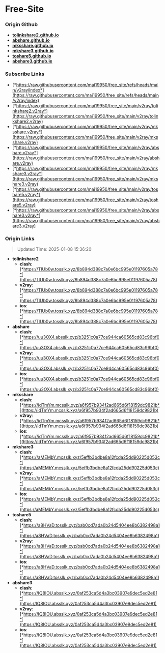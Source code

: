 # Free-Site

### Origin Github

- [**tolinkshare2.github.io**](https://github.com/tolinkshare2/tolinkshare2.github.io)
- [**abshare.github.io**](https://github.com/abshare/abshare.github.io)
- [**mksshare.github.io**](https://github.com/mksshare/mksshare.github.io)
- [**mkshare3.github.io**](https://github.com/mkshare3/mkshare3.github.io)
- [**toshare5.github.io**](https://github.com/toshare5/toshare5.github.io)
- [**abshare3.github.io**](https://github.com/abshare3/abshare3.github.io)

### Subscribe Links

- [*https://raw.githubusercontent.com/mai19950/free_site/refs/heads/main/v2ray/index*](https://raw.githubusercontent.com/mai19950/free_site/refs/heads/main/v2ray/index)
- [*https://raw.githubusercontent.com/mai19950/free_site/main/v2ray/tolinkshare2.v2ray*](https://raw.githubusercontent.com/mai19950/free_site/main/v2ray/tolinkshare2.v2ray)
- [*https://raw.githubusercontent.com/mai19950/free_site/main/v2ray/mksshare.v2ray*](https://raw.githubusercontent.com/mai19950/free_site/main/v2ray/mksshare.v2ray)
- [*https://raw.githubusercontent.com/mai19950/free_site/main/v2ray/abshare.v2ray*](https://raw.githubusercontent.com/mai19950/free_site/main/v2ray/abshare.v2ray)
- [*https://raw.githubusercontent.com/mai19950/free_site/main/v2ray/mkshare3.v2ray*](https://raw.githubusercontent.com/mai19950/free_site/main/v2ray/mkshare3.v2ray)
- [*https://raw.githubusercontent.com/mai19950/free_site/main/v2ray/toshare5.v2ray*](https://raw.githubusercontent.com/mai19950/free_site/main/v2ray/toshare5.v2ray)
- [*https://raw.githubusercontent.com/mai19950/free_site/main/v2ray/abshare3.v2ray*](https://raw.githubusercontent.com/mai19950/free_site/main/v2ray/abshare3.v2ray)

### Origin Links

> Updated Time: 2025-01-08 15:36:20

- **tolinkshare2**
  - **clash**: [*https://TIUb0w.tosslk.xyz/8b894d388c7a0e6bc995e01197605a78*](https://TIUb0w.tosslk.xyz/8b894d388c7a0e6bc995e01197605a78)
  - **v2ray**: [*https://TIUb0w.tosslk.xyz/8b894d388c7a0e6bc995e01197605a78*](https://TIUb0w.tosslk.xyz/8b894d388c7a0e6bc995e01197605a78)
  - **ios**: [*https://TIUb0w.tosslk.xyz/8b894d388c7a0e6bc995e01197605a78*](https://TIUb0w.tosslk.xyz/8b894d388c7a0e6bc995e01197605a78)
- **abshare**
  - **clash**: [*https://uu3OX4.absslk.xyz/b3251c0a77ce944ca60565cd83c96bf0*](https://uu3OX4.absslk.xyz/b3251c0a77ce944ca60565cd83c96bf0)
  - **v2ray**: [*https://uu3OX4.absslk.xyz/b3251c0a77ce944ca60565cd83c96bf0*](https://uu3OX4.absslk.xyz/b3251c0a77ce944ca60565cd83c96bf0)
  - **ios**: [*https://uu3OX4.absslk.xyz/b3251c0a77ce944ca60565cd83c96bf0*](https://uu3OX4.absslk.xyz/b3251c0a77ce944ca60565cd83c96bf0)
- **mksshare**
  - **clash**: [*https://idTmYm.mcsslk.xyz/a6f957b934f2ad665d6f18159dc9821b*](https://idTmYm.mcsslk.xyz/a6f957b934f2ad665d6f18159dc9821b)
  - **v2ray**: [*https://idTmYm.mcsslk.xyz/a6f957b934f2ad665d6f18159dc9821b*](https://idTmYm.mcsslk.xyz/a6f957b934f2ad665d6f18159dc9821b)
  - **ios**: [*https://idTmYm.mcsslk.xyz/a6f957b934f2ad665d6f18159dc9821b*](https://idTmYm.mcsslk.xyz/a6f957b934f2ad665d6f18159dc9821b)
- **mkshare3**
  - **clash**: [*https://aMEMbY.mcsslk.xyz/5effb3bdbe8a12fcda25dd90225d053c*](https://aMEMbY.mcsslk.xyz/5effb3bdbe8a12fcda25dd90225d053c)
  - **v2ray**: [*https://aMEMbY.mcsslk.xyz/5effb3bdbe8a12fcda25dd90225d053c*](https://aMEMbY.mcsslk.xyz/5effb3bdbe8a12fcda25dd90225d053c)
  - **ios**: [*https://aMEMbY.mcsslk.xyz/5effb3bdbe8a12fcda25dd90225d053c*](https://aMEMbY.mcsslk.xyz/5effb3bdbe8a12fcda25dd90225d053c)
- **toshare5**
  - **clash**: [*https://a8HVaD.tosslk.xyz/bab0cd7ada0b24d5404ee8b6382498a1*](https://a8HVaD.tosslk.xyz/bab0cd7ada0b24d5404ee8b6382498a1)
  - **v2ray**: [*https://a8HVaD.tosslk.xyz/bab0cd7ada0b24d5404ee8b6382498a1*](https://a8HVaD.tosslk.xyz/bab0cd7ada0b24d5404ee8b6382498a1)
  - **ios**: [*https://a8HVaD.tosslk.xyz/bab0cd7ada0b24d5404ee8b6382498a1*](https://a8HVaD.tosslk.xyz/bab0cd7ada0b24d5404ee8b6382498a1)
- **abshare3**
  - **clash**: [*https://IQ8IOU.absslk.xyz/0af253ca5d4a3bc03907e9dec5ed2e81*](https://IQ8IOU.absslk.xyz/0af253ca5d4a3bc03907e9dec5ed2e81)
  - **v2ray**: [*https://IQ8IOU.absslk.xyz/0af253ca5d4a3bc03907e9dec5ed2e81*](https://IQ8IOU.absslk.xyz/0af253ca5d4a3bc03907e9dec5ed2e81)
  - **ios**: [*https://IQ8IOU.absslk.xyz/0af253ca5d4a3bc03907e9dec5ed2e81*](https://IQ8IOU.absslk.xyz/0af253ca5d4a3bc03907e9dec5ed2e81)
